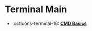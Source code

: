 # Terminal Main

<div class="grid cards" markdown>

- :octicons-terminal-16: [**CMD Basics**][cmd-basics]

</div>

[cmd-basics]: cmd-basics.md
